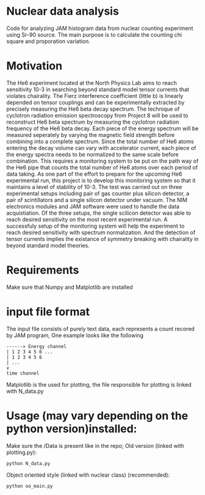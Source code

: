 # Nuclear data analysis
Code for analyzing JAM histogram data from nuclear counting experiment using Sr-90 source.
The main purpose is to calculate the counting chi square and proporation variation.

# Motivation
The He6 experiment located at the North Physics Lab aims to reach sensitivity 10-3 in searching 
beyond standard model tensor currents that violates chairality. The Fierz interference coefficient (little b) 
is linearly depended on tensor couplings and can be experimentally extracted by precisely measuring the He6 
beta decay spectrum. The technique of cyclotron radiation emission spectroscopy from Project 8 will be used to
reconstruct He6 beta spectrum by measuring the cyclotron radiation frequency of the He6 beta decay. 
Each piece of the energy spectrum will be measured seperately by varying the magnetic field strength before 
combining into a complete spectrum. Since the total number of He6 atoms entering the decay volume can vary 
with accelerator current, each piece of the energy spectra needs to be normalized to the same scale before combination. 
This requires a monitoring system to be put on the path way of the He6 pipe that counts the total number of He6 atoms 
over each period of data taking. As one part of the effort to prepare for the upcoming He6 experimental run, 
this project is to develop this monitoring system so that it maintains a level of stability of 10-3.
The test was carried out on three experimental setups including pair of gas counter plus silicon detector, 
a pair of scintillators and a single silicon detector under vacuum. The NIM electronics modules and JAM software were 
used to handle the data acquistiation. Of the three setups, the single scilicon detector was able to reach desired 
sensitivity on the most recent experimental run. A successfuly setup of the monitoring system will help the experiment 
to reach desired sensitivity with spectrum normalization. And the detection of tensor currents implies the existance 
of symmetry breaking with chairality in beyond standard model theories.

# Requirements
Make sure that Numpy and Matplotlib are installed

# input file format
The input file consists of purely text data, each represents a count recored by JAM program,
One example looks like the following

    ------> Energy channel
    | 1 2 3 4 5 6 ...
    | 1 2 3 4 5 6
    | ...
    ∨
    time channel

Matplotlib is the used for plotting, the file responsible for plotting is linked with N_data.py

# Usage (may vary depending on the python version)installed:

Make sure the /Data is present like in the repo;
Old version (linked with plotting.py):
    
    python N_data.py 

Object oriented style (linked with nuclear class) (recommended):
    
    python oo_main.py

    
